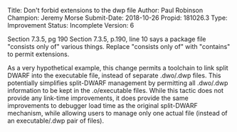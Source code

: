 Title:       Don't forbid extensions to the dwp file
Author:      Paul Robinson
Champion:    Jeremy Morse
Submit-Date: 2018-10-26
Propid:      181026.3
Type:        Improvement
Status:      Incomplete
Version:     6

Section 7.3.5, pg 190
Section 7.3.5, p.190, line 10 says a package file "consists only of" various things.
Replace "consists only of" with "contains" to permit extensions.

As a very hypothetical example, this change permits a toolchain to link split DWARF
into the executable file, instead of separate .dwo/.dwp files. This potentially
simplifies split-DWARF management by permitting all .dwo/.dwp information to be kept
in the .o/executable files.  While this tactic does not provide any link-time
improvements, it does provide the same improvements to debugger load time as the
original split-DWARF mechanism, while allowing users to manage only one actual file
(instead of an executable/.dwp pair of files).
